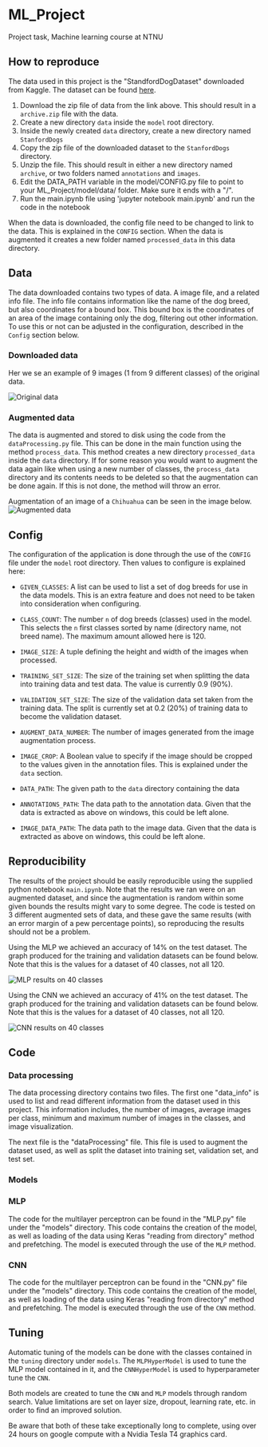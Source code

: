 # ML_Project
Project task, Machine learning course at NTNU

## How to reproduce
The data used in this project is the "StandfordDogDataset" downloaded from Kaggle.
The dataset can be found [here](https://www.kaggle.com/jessicali9530/stanford-dogs-dataset).
1. Download the zip file of data from the link above. This should result in a `archive.zip` file with the data.
2. Create a new directory `data` inside the `model` root directory.
3. Inside the newly created `data` directory, create a new directory named `StanfordDogs`
4. Copy the zip file of the downloaded dataset to the `StanfordDogs` directory.
5. Unzip the file. This should result in either a new directory named `archive`, or two folders named `annotations` and `images`.
6. Edit the DATA_PATH variable in the model/CONFIG.py file to point to your ML_Project/model/data/ folder. Make sure it ends with a "/".
7. Run the main.ipynb file using 'jupyter notebook main.ipynb' and run the code in the notebook

When the data is downloaded, the config file need to be changed to link to the data. This is explained in the `CONFIG` section. 
When the data is augmented it creates a new folder named `processed_data` in this data directory.

## Data
The data downloaded contains two types of data. A image file, and a related info file. The info file contains information like the name of the dog breed, but also coordinates for a bound box.
This bound box is the coordinates of an area of the image containing only the dog, filtering out other information. To use this or not can be adjusted in the configuration, described in the `Config` section below.

### Downloaded data
Her we se an example of 9 images (1 from 9 different classes) of the original data.

![Original data](./images/images.png)

### Augmented data
The data is augmented and stored to disk using the code from the `dataProcessing.py` file.
This can be done in the main function using the method `process_data`. This method creates a new directory `processed_data` inside the `data` directory. If for some reason you would want to augment the data again like when using a new number of classes, the `process_data` directory and its contents needs to be deleted so that the augmentation can be done again. If this is not done, the method will throw an error.

Augmentation of an image of a `Chihuahua` can be seen in the image below.
![Augmented  data](./images/augmented_images.png)

## Config
The configuration of the application is done through the use of the `CONFIG` file under the `model` root directory.
Then values to configure is explained here:
- `GIVEN_CLASSES`: A list can be used to list a set of dog breeds for use in the data models. This is an extra feature and does not need to be taken into consideration when configuring.
- `CLASS_COUNT`: The number `n` of dog breeds (classes) used in the model. This selects the `n` first classes sorted by name (directory name, not breed name). The maximum amount allowed here is 120.
- `IMAGE_SIZE`: A tuple defining the height and width of the images when processed.
- `TRAINING_SET_SIZE`: The size of the training set when splitting the data into training data and test data. The value is currently 0.9 (90%).
- `VALIDATION_SET_SIZE`: The size of the validation data set taken from the training data. The split is currently set at 0.2 (20%) of training data to become the validation dataset.
- `AUGMENT_DATA_NUMBER`: The number of images generated from the image augmentation process.
- `IMAGE_CROP`: A Boolean value to specify if the image should be cropped to the values given in the annotation files. This is explained under the `data` section.

- `DATA_PATH`: The given path to the `data` directory containing the data
- `ANNOTATIONS_PATH`: The data path to the annotation data. Given that the data is extracted as above on windows, this could be left alone.
- `IMAGE_DATA_PATH`: The data path to the image data. Given that the data is extracted as above on windows, this could be left alone.

## Reproducibility
The results of the project should be easily reproducible using the supplied python notebook `main.ipynb`.
Note that the results we ran were on an augmented dataset, and since the augmentation is random within some given bounds the results might vary to some degree.
The code is tested on 3 different augmented sets of data, and these gave the same results (with an error margin of a pew percentage points), so reproducing the results should not be a problem.

Using the MLP we achieved an accuracy of 14% on the test dataset. The graph produced for the training and validation datasets can be found below. Note that this is the values for a dataset of 40 classes, not all 120.

![MLP results on 40 classes](./images/MLP_fit_40.png)

Using the CNN we achieved an accuracy of 41% on the test dataset. The graph produced for the training and validation datasets can be found below. Note that this is the values for a dataset of 40 classes, not all 120.

![CNN results on 40 classes](./images/CNN_fit_40.png)

## Code

### Data processing
The data processing directory contains two files.
The first one "data_info" is used to list and read different information from the dataset used in this project.
This information includes, the number of images, average images per class, minimum and maximum number of images in the classes, and image visualization.

The next file is the "dataProcessing" file. This file is used to augment the dataset used, as well as split the dataset into training set, validation set, and test set.

### Models

### MLP
The code for the multilayer perceptron can be found in the "MLP.py" file under the "models" directory.
This code contains the creation of the model, as well as loading of the data using Keras "reading from directory" method and prefetching.
The model is executed through the use of the `MLP` method.

### CNN
The code for the multilayer perceptron can be found in the "CNN.py" file under the "models" directory.
This code contains the creation of the model, as well as loading of the data using Keras "reading from directory" method and prefetching.
The model is executed through the use of the `CNN` method.

## Tuning
Automatic tuning of the models can be done with the classes contained in the `tuning` directory under `models`.
The ``MLPHyperModel`` is used to tune the MLP model contained in it, and the ``CNNHyperModel`` is used to hyperparameter tune the ``CNN``.

Both models are created to tune the `CNN` and `MLP` models through random search.
Value limitations are set on layer size, dropout, learning rate, etc. in order to find an improved solution.

Be aware that both of these take exceptionally long to complete, using over 24 hours on google compute with a Nvidia Tesla T4 graphics card.
